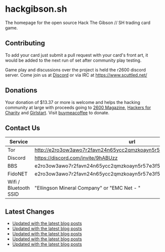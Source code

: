 # hackgibson.sh
The homepage for the open source Hack The Gibson // SH trading card game.


## Contributing

To add your card just submit a pull request with your card's front art, it would be added to the next run of set after community play testing.

Game play and discussions over the project is held the r2600 discord server. Come join us at [Discord](https://discord.com/invite/9hABUzz) or via IRC at https://www.scuttled.net/


## Donations

Your donation of $13.37 or more is welcome and helps the hacking community at large with proceeds going to [2600 Magazine](https://2600.com/), [Hackers for Charity](https://hackersforcharity.org) and [Girlstart](https://girlstart.org).  Visit [buymeacoffee](https://www.buymeacoffee.com/hackgibson.sh) to donate.


## Contact Us

Service | url
-|-
Tor | http://e2ro3ow3awo7r2favn24n65ycc2qmzkoayn5r57e3f56nvjwdcgg32ad.onion
Discord | https://discord.com/invite/9hABUzz
BBS | e2ro3ow3awo7r2favn24n65ycc2qmzkoayn5r57e3f56nvjwdcgg32ad.onion:23
FidoNET | e2ro3ow3awo7r2favn24n65ycc2qmzkoayn5r57e3f56nvjwdcgg32ad.onion:24554
Wifi / Bluetooth SSID | "Ellingson Mineral Company" or "EMC Net - <fidonet address>"

## Latest Changes
<!-- BLOG-POST-LIST:START -->
- [Updated with the latest blog posts](https://github.com/DFW2600/hackgibson.sh/commit/2e8d1f1b4aba80d2b4f731df75a51219e5500c27)
- [Updated with the latest blog posts](https://github.com/DFW2600/hackgibson.sh/commit/30f5ebc28d1ebeba0714f262c2c3435942fb845c)
- [Updated with the latest blog posts](https://github.com/DFW2600/hackgibson.sh/commit/599c1fcd0599409d267161a3bf431b1fadcb1c1f)
- [Updated with the latest blog posts](https://github.com/DFW2600/hackgibson.sh/commit/d2c2da1c77664afe4cfffc814af044289d647ff7)
- [Updated with the latest blog posts](https://github.com/DFW2600/hackgibson.sh/commit/c306dc0eb5fbbc72c1ca66c9de95d8d45c89aace)
<!-- BLOG-POST-LIST:END -->
